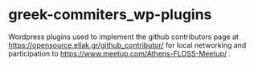 # greek-commiters_wp-plugins


Wordpress plugins used to implement the github contributors page at https://opensource.ellak.gr/github_contributor/ for local networking and participation to https://www.meetup.com/Athens-FLOSS-Meetup/ .

